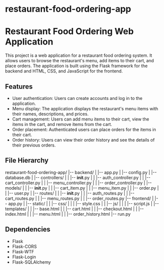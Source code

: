# restaurant-food-ordering-app

# Restaurant Food Ordering Web Application

This project is a web application for a restaurant food ordering system. It allows users to browse the restaurant's menu, add items to their cart, and place orders. The application is built using the Flask framework for the backend and HTML, CSS, and JavaScript for the frontend.

## Features

- User authentication: Users can create accounts and log in to the application.
- Menu display: The application displays the restaurant's menu items with their names, descriptions, and prices.
- Cart management: Users can add menu items to their cart, view the items in the cart, and remove items from the cart.
- Order placement: Authenticated users can place orders for the items in their cart.
- Order history: Users can view their order history and see the details of their previous orders.

## File Hierarchy

restaurant-food-ordering-app/ 
|-- backend/ 
|   |-- app.py 
|   |-- config.py 
|   |-- database.db 
|   |-- controllers/ 
|   |   |-- __init__.py 
|   |   |-- auth_controller.py 
|   |   |-- cart_controller.py 
|   |   |-- menu_controller.py 
|   |   |-- order_controller.py 
|   |-- models/ 
|   |   |-- __init__.py 
|   |   |-- cart_item.py 
|   |   |-- menu_item.py 
|   |   |-- order.py 
|   |   |-- user.py 
|   |-- routes/ 
|   |   |-- __init__.py 
|   |   |-- auth_routes.py 
|   |   |-- cart_routes.py 
|   |   |-- menu_routes.py 
|   |   |-- order_routes.py 
|-- frontend/ 
|   |-- app.py 
|   |-- static/ 
|   |   |-- css/ 
|   |   |   |-- style.css 
|   |   |-- js/ 
|   |   |   |-- script.js 
|   |-- templates/ 
|   |   |-- base.html 
|   |   |-- cart.html 
|   |   |-- checkout.html 
|   |   |-- index.html 
|   |   |-- menu.html 
|   |   |-- order_history.html 
|-- run.py 

## Dependencies


- Flask
- Flask-CORS
- Flask-WTF
- Flask-Login
- Flask-SQLAlchemy



